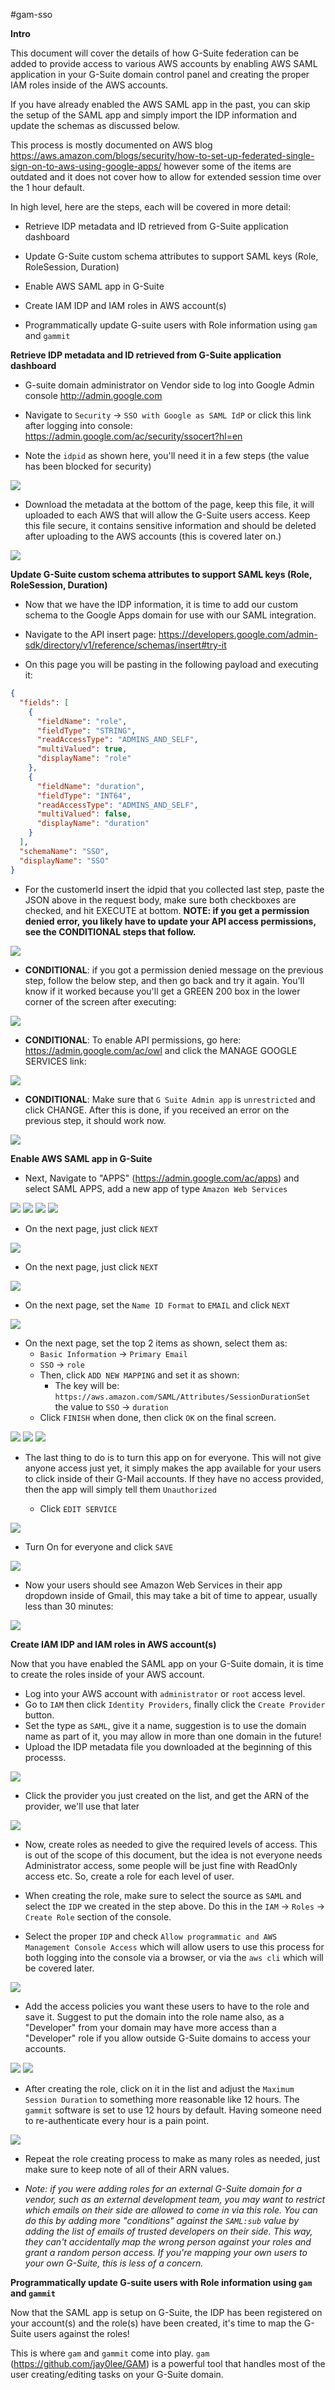 #gam-sso

**Intro**

This document will cover the details of how G-Suite federation can be added to provide access to various AWS accounts by enabling AWS SAML application in your G-Suite domain control panel and creating the proper IAM roles inside of the AWS accounts.

If you have already enabled the AWS SAML app in the past, you can skip the setup of the SAML app and simply  import the IDP information and update the schemas as discussed below.

This process is mostly documented on AWS blog https://aws.amazon.com/blogs/security/how-to-set-up-federated-single-sign-on-to-aws-using-google-apps/ however some of the items are outdated and it does not cover how to allow for extended session time over the 1 hour default.

In high level, here are the steps, each will be covered in more detail:

- Retrieve IDP metadata and ID retrieved from G-Suite application dashboard

- Update G-Suite custom schema attributes to support SAML keys (Role, RoleSession, Duration)

- Enable AWS SAML app in G-Suite

- Create IAM IDP and IAM roles in AWS account(s)

- Programmatically update G-suite users with Role information using `gam` and `gammit`

**Retrieve IDP metadata and ID retrieved from G-Suite application dashboard**

- G-suite domain administrator on Vendor side to log into Google Admin console http://admin.google.com

- Navigate to `Security` → `SSO with Google as SAML IdP` or click this link after logging into console: https://admin.google.com/ac/security/ssocert?hl=en

- Note the `idpid` as shown here, you'll need it in a few steps (the value has been blocked for security)

![](./docs/images/idpid.png)

- Download the metadata at the bottom of the page, keep this file, it will uploaded to each AWS that will allow the G-Suite users access.  Keep this file secure, it contains sensitive information and should be deleted after uploading to the AWS accounts (this is covered later on.)

![](./docs/images/downloadmetadata.png)

**Update G-Suite custom schema attributes to support SAML keys (Role, RoleSession, Duration)**

- Now that we have the IDP information, it is time to add our custom schema to the Google Apps domain for use with our SAML integration.

- Navigate to the API insert page: https://developers.google.com/admin-sdk/directory/v1/reference/schemas/insert#try-it

- On this page you will be pasting in the following payload and executing it:


```json
{
  "fields": [
    {
      "fieldName": "role",
      "fieldType": "STRING",
      "readAccessType": "ADMINS_AND_SELF",
      "multiValued": true,
      "displayName": "role"
    },
    {
      "fieldName": "duration",
      "fieldType": "INT64",
      "readAccessType": "ADMINS_AND_SELF",
      "multiValued": false,
      "displayName": "duration"
    }
  ],
  "schemaName": "SSO",
  "displayName": "SSO"
}
```

- For the customerId insert the idpid that you collected last step, paste the JSON above in the request body, make sure both checkboxes are checked, and hit EXECUTE at bottom. **NOTE: if you get a permission denied error, you likely have to update your API access permissions, see the CONDITIONAL steps that follow.**

![](./docs/images/schema-insert.png)

- **CONDITIONAL**: if you got a permission denied message on the previous step, follow the below step, and then go back and try it again.  You'll know if it worked because you'll get a GREEN 200 box in the lower corner of the screen after executing:

![](./docs/images/green-200.png)

- **CONDITIONAL**: To enable API permissions, go here: https://admin.google.com/ac/owl and click the MANAGE GOOGLE SERVICES link:

![](./docs/images/manage-services.png)

- **CONDITIONAL**: Make sure that `G Suite Admin app` is `unrestricted` and click CHANGE.  After this is done, if you received an error on the previous step, it should work now.

![](./docs/images/unrestricted.png)

**Enable AWS SAML app in G-Suite**

- Next, Navigate to "APPS" (https://admin.google.com/ac/apps) and select SAML APPS, add a new app of type `Amazon Web Services`

![](./docs/images/app1.png)
![](./docs/images/app2.png)
![](./docs/images/app3.png)
![](./docs/images/app4.png)

- On the next page, just click `NEXT`

![](./docs/images/app5.png)

- On the next page, just click `NEXT`

![](./docs/images/app6.png)

- On the next page, set the `Name ID Format` to `EMAIL` and click `NEXT`

![](./docs/images/app7.png)

- On the next page, set the top 2 items as shown, select them as:
   - `Basic Information` → `Primary Email`
   - `SSO` → `role`
   - Then, click `ADD NEW MAPPING` and set it as shown:
     - The key will be: `https://aws.amazon.com/SAML/Attributes/SessionDurationSet` the value to `SSO` → `duration`
   - Click `FINISH` when done, then click `OK` on the final screen.

![](./docs/images/app8.png)
![](./docs/images/app9.png)
![](./docs/images/app10.png)

- The last thing to do is to turn this app on for everyone.  This will not give anyone access just yet, it simply makes the app available for your users to click inside of their G-Mail accounts.  If they have no access provided, then the app will simply tell them `Unauthorized`

  - Click `EDIT SERVICE`

![](./docs/images/app11.png)

- Turn On for everyone and click `SAVE`

![](./docs/images/app12.png)

- Now your users should see Amazon Web Services in their app dropdown inside of Gmail, this may take a bit of time to appear, usually less than 30 minutes:

![](./docs/images/app13.png)

**Create IAM IDP and IAM roles in AWS account(s)**

Now that you have enabled the SAML app on your G-Suite domain, it is time to create the roles inside of your AWS account.

- Log into your AWS account with `administrator` or `root` access level.
- Go to `IAM` then click `Identity Providers`, finally click the `Create Provider` button.
- Set the type as `SAML`, give it a name, suggestion is to use the domain name as part of it, you may allow in more than one domain in the future!
- Upload the IDP metadata file you downloaded at the beginning of this processs.

![](./docs/images/roles2.png)

- Click the provider you just created on the list, and get the ARN of the provider, we'll use that later

![](./docs/images/roles3.png)

- Now, create roles as needed to give the required levels of access.  This is out of the scope of this document, but the idea is not everyone needs Administrator access, some people will be just fine with ReadOnly access etc.  So, create a role for each level of user.

- When creating the role, make sure to select the source as `SAML` and select the `IDP` we created in the step above.  Do this in the `IAM` -> `Roles` -> `Create Role` section of the console.

- Select the proper `IDP` and check `Allow programmatic and AWS Management Console Access` which will allow users to use this process for both logging into the console via a browser, or via the `aws cli` which will be covered later.

![](./docs/images/roles4.png)

- Add the access policies you want these users to have to the role and save it.  Suggest to put the domain into the role name also, as a "Developer" from your domain may have more access than a "Developer" role if you allow outside G-Suite domains to access your accounts.

![](./docs/images/roles5.png)
![](./docs/images/roles7.png)

- After creating the role, click on it in the list and adjust the `Maximum Session Duration` to something more reasonable like 12 hours.  The `gammit` software is set to use 12 hours by default.  Having someone need to re-authenticate every hour is a pain point.

![](./docs/images/roles8.png)

- Repeat the role creating process to make as many roles as needed, just make sure to keep note of all of their ARN values.

- *Note: if you were adding roles for an external G-Suite domain for a vendor, such as an external development team, you may want to restrict which emails on their side are allowed to come in via this role.  You can do this by adding more "conditions" against the `SAML:sub` value by adding the list of emails of trusted developers on their side.  This way, they can't accidentally map the wrong person against your roles and grant a random person access.  If you're mapping your own users to your own G-Suite, this is less of a concern.*

**Programmatically update G-suite users with Role information using `gam` and `gammit`**

Now that the SAML app is setup on G-Suite, the IDP has been registered on your account(s) and the role(s) have been created, it's time to map the G-Suite users against the roles!

This is where `gam` and `gammit` come into play.  `gam` (https://github.com/jay0lee/GAM) is a powerful tool that handles most of the user creating/editing tasks on your G-Suite domain.
